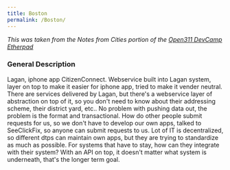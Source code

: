 ```yaml
---
title: Boston
permalink: /Boston/
---
```


*This was taken from the Notes from Cities portion of the [Open311 DevCamp Etherpad](http://etherpad.com/wCotZZ0OCE)*

### General Description

Lagan, iphone app CitizenConnect. Webservice built into Lagan system, layer on top to make it easier for iphone app, tried to make it vender neutral. There are services delivered by Lagan, but there's a webservice layer of abstraction on top of it, so you don't need to know about their addressing scheme, their district yard, etc.. No problem with pushing data out, the problem is the format and transactional. How do other people submit requests for us, so we don't have to develop our own apps, talked to SeeClickFix, so anyone can submit requests to us. Lot of IT is decentralized, so different dtps can maintain own apps, but they are trying to standardize as much as possible. For systems that have to stay, how can they integrate with their system? With an API on top, it doesn't matter what system is underneath, that's the longer term goal.
